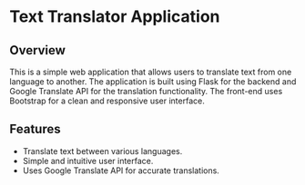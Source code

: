 # Text Translator Application

## Overview
This is a simple web application that allows users to translate text from one language to another. The application is built using Flask for the backend and Google Translate API for the translation functionality. The front-end uses Bootstrap for a clean and responsive user interface.

## Features
- Translate text between various languages.
- Simple and intuitive user interface.
- Uses Google Translate API for accurate translations.
